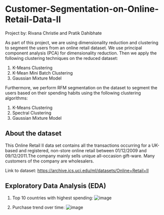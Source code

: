 # Customer-Segmentation-on-Online-Retail-Data-II

Project by: Rivana Christie and Pratik Dahibhate

As part of this project, we are using dimensionality reduction and clustering to segment the users from an online retail dataset. We use principal component analysis (PCA) for dimensionality reduction. Then we apply the following clustering techniques on the reduced dataset:

1. K-Means Clustering
2. K-Mean Mini Batch Clustering
3. Gaussian Mixture Model

Furthermore, we perform RFM segmentation on the dataset to segment the users based on their spending habits using the following clustering algorithms:

1. K-Means Clustering
2. Spectral Clustering
3. Gaussian Mixture Model

## About the dataset
This Online Retail II data set contains all the transactions occurring for a UK-based and registered, non-store online retail between 01/12/2009 and 09/12/2011.The company mainly sells unique all-occasion gift-ware. Many customers of the company are wholesalers.

Link to dataset: https://archive.ics.uci.edu/ml/datasets/Online+Retail+II

## Exploratory Data Analysis (EDA)
1. Top 10 countries with highest spending:
![image](https://github.com/rivanachristie/Customer-Segmentation-on-Online-Retail-Data-II/assets/98617715/c45940a7-d25c-4c4a-bf11-450e743feccc)

2. Purchase trend over time:
![image](https://github.com/rivanachristie/Customer-Segmentation-on-Online-Retail-Data-II/assets/98617715/0c2fa99d-3cbd-4906-af8e-4be2235c9222)



